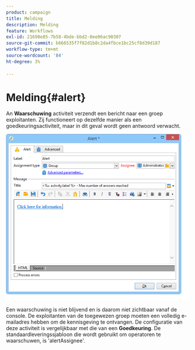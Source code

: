 ```yaml
---
product: campaign
title: Melding
description: Melding
feature: Workflows
exl-id: 21698e85-7b58-4bde-bbd2-0ee06ac90307
source-git-commit: b666535f7f82d1b8c2da4fbce1bc25cf8d39d187
workflow-type: tm+mt
source-wordcount: '84'
ht-degree: 3%

---
```


# Melding{#alert}



An **Waarschuwing** activiteit verzendt een bericht naar een groep exploitanten. Zij functioneert op dezelfde manier als een goedkeuringsactiviteit, maar in dit geval wordt geen antwoord verwacht.

![](assets/edit_alerte.png)

Een waarschuwing is niet blijvend en is daarom niet zichtbaar vanaf de console. De exploitanten van de toegewezen groep moeten een volledig e-mailadres hebben om de kennisgeving te ontvangen. De configuratie van deze activiteit is vergelijkbaar met die van een **Goedkeuring**. De standaardleveringssjabloon die wordt gebruikt om operatoren te waarschuwen, is &#39;alertAssignee&#39;.
